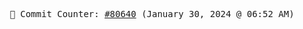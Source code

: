 <p align="center">
    <samp>
        📮 Commit Counter: <a href="https://github.com/Javascript-void0/Javascript-void0/commits/main">#80640</a> (January 30, 2024 @ 06:52 AM)
    </samp>
</p>
